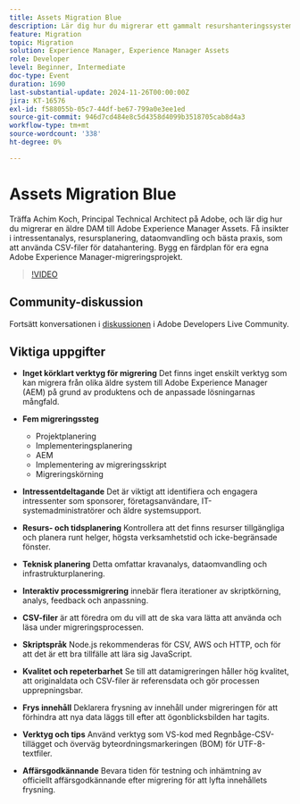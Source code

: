```yaml
---
title: Assets Migration Blue
description: Lär dig hur du migrerar ett gammalt resurshanteringssystem till Adobe Experience Manager Assets med insikter från Achim Koch, som omfattar intressentanalys, resursplanering, dataomvandling och metodtips som att använda CSV-filer för datahantering.
feature: Migration
topic: Migration
solution: Experience Manager, Experience Manager Assets
role: Developer
level: Beginner, Intermediate
doc-type: Event
duration: 1690
last-substantial-update: 2024-11-26T00:00:00Z
jira: KT-16576
exl-id: f588055b-05c7-44df-be67-799a0e3ee1ed
source-git-commit: 946d7cd484e8c5d4358d4099b3518705cab8d4a3
workflow-type: tm+mt
source-wordcount: '338'
ht-degree: 0%

---
```


# Assets Migration Blue

Träffa Achim Koch, Principal Technical Architect på Adobe, och lär dig hur du migrerar en äldre DAM till Adobe Experience Manager Assets. Få insikter i intressentanalys, resursplanering, dataomvandling och bästa praxis, som att använda CSV-filer för datahantering. Bygg en färdplan för era egna Adobe Experience Manager-migreringsprojekt.

>[!VIDEO](https://video.tv.adobe.com/v/3440443/?learn=on&enablevpops&captions=swe)

## Community-diskussion

Fortsätt konversationen i [diskussionen](https://adobe.ly/4hKHpnF) i Adobe Developers Live Community.

## Viktiga uppgifter

* **Inget körklart verktyg för migrering** Det finns inget enskilt verktyg som kan migrera från olika äldre system till Adobe Experience Manager (AEM) på grund av produktens och de anpassade lösningarnas mångfald.

* **Fem migreringssteg**

   * Projektplanering
   * Implementeringsplanering
   * AEM
   * Implementering av migreringsskript
   * Migreringskörning

* **Intressentdeltagande** Det är viktigt att identifiera och engagera intressenter som sponsorer, företagsanvändare, IT-systemadministratörer och äldre systemsupport.

* **Resurs- och tidsplanering** Kontrollera att det finns resurser tillgängliga och planera runt helger, högsta verksamhetstid och icke-begränsade fönster.

* **Teknisk planering** Detta omfattar kravanalys, dataomvandling och infrastrukturplanering.

* **Interaktiv processmigrering** innebär flera iterationer av skriptkörning, analys, feedback och anpassning.

* **CSV-filer** är att föredra om du vill att de ska vara lätta att använda och läsa under migreringsprocessen.

* **Skriptspråk** Node.js rekommenderas för CSV, AWS och HTTP, och för att det är ett bra tillfälle att lära sig JavaScript.

* **Kvalitet och repeterbarhet** Se till att datamigreringen håller hög kvalitet, att originaldata och CSV-filer är referensdata och gör processen upprepningsbar.

* **Frys innehåll** Deklarera frysning av innehåll under migreringen för att förhindra att nya data läggs till efter att ögonblicksbilden har tagits.

* **Verktyg och tips** Använd verktyg som VS-kod med Regnbåge-CSV-tillägget och överväg byteordningsmarkeringen (BOM) för UTF-8-textfiler.

* **Affärsgodkännande** Bevara tiden för testning och inhämtning av officiellt affärsgodkännande efter migrering för att lyfta innehållets frysning.
